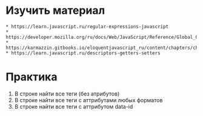 # Изучить материал
    * https://learn.javascript.ru/regular-expressions-javascript
    * https://developer.mozilla.org/ru/docs/Web/JavaScript/Reference/Global_Objects/RegExp
    * https://karmazzin.gitbooks.io/eloquentjavascript_ru/content/chapters/chapter9.html
    * https://learn.javascript.ru/descriptors-getters-setters
# Практика
 

 1) В строке найти все теги (без атрибутов)
 2) В строке найти все теги с аттрибутами любых форматов
 3) В строке найти все теги с аттрибутом data-id